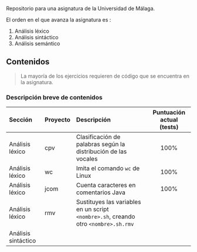 Repositorio para una asignatura de la Universidad de Málaga.

El orden en el que avanza la asignatura es :
1. Análisis léxico
2. Análisis sintáctico
3. Análisis semántico

## Contenidos
> La mayoría de los ejercicios requieren de código que se encuentra en la 
> asignatura. 

### Descripción breve de contenidos
| Sección             | Proyecto | Descripción | Puntuación actual (tests) |
|:--------------------|:---------|:------------|:-------------------------:|
| Análisis léxico | cpv | Clasificación de palabras según la distribución de las vocales | 100% |
| Análisis léxico | wc  | Imita el comando `wc` de Linux | 100% |
| Análisis léxico | jcom | Cuenta caracteres en comentarios Java | 100% |
| Análisis léxico | rmv | Sustituyes las variables en un script `<nombre>.sh`, creando otro `<nombre>.sh.rmv`| 
| Análisis sintáctico 
